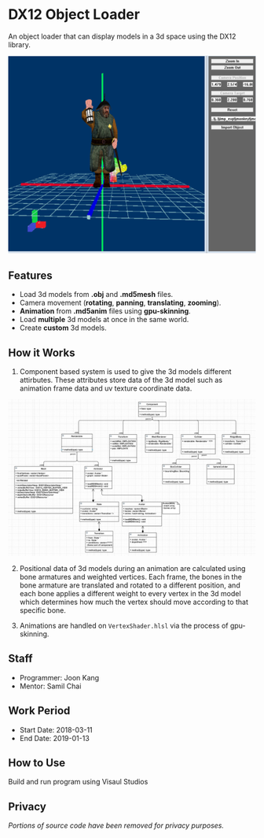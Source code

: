 # DX12 Object Loader

An object loader that can display models in a 3d space using the DX12 library. 

<p align="center">
  <img src="./demo.png" alt="Size Limit CLI" width="600">
</p>

Features
--------

- Load 3d models from **.obj** and **.md5mesh** files.
- Camera movement (**rotating**, **panning**, **translating**, **zooming**).
- **Animation** from **.md5anim** files using **gpu-skinning**.
- Load **multiple** 3d models at once in the same world.
- Create **custom** 3d models.


How it Works
------------
1. Component based system is used to give the 3d models different attirbutes. These attributes store data of the 3d model such as animation frame data and uv texture coordinate data.
<p align="center">
  <img src="./uml.png" alt="Size Limit CLI" width="738">
</p>

2. Positional data of 3d models during an animation are calculated using bone armatures and weighted vertices. Each frame, the bones in the bone armature are translated and rotated to a different position, and each bone applies a different weight to every vertex in the 3d model which determines how much the vertex should move according to that specific bone. 

3. Animations are handled on `VertexShader.hlsl` via the process of gpu-skinning.  
  

Staff
-----

- Programmer: Joon Kang
- Mentor: Samil Chai

Work Period
-----------

- Start Date: 2018-03-11
- End Date: 2019-01-13


How to Use
----------

Build and run program using Visaul Studios


Privacy
-------

*Portions of source code have been removed for privacy purposes.*

